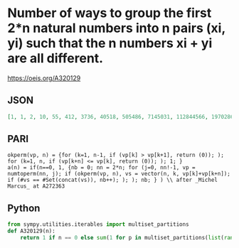 # Number of ways to group the first 2\*n natural numbers into n pairs \(xi, yi\) such that the n numbers xi \+ yi are all different\.
https://oeis.org/A320129
## JSON
```JSON
[1, 1, 2, 10, 55, 412, 3736, 40518, 505486, 7145031, 112844566, 1970286922, 37676184205]
```
## PARI
```PARI
okperm(vp, n) = {for (k=1, n-1, if (vp[k] > vp[k+1], return (0)); ); for (k=1, n, if (vp[k+n] <= vp[k], return (0)); ); 1; }
a(n) = if(n==0, 1, {nb = 0; nn = 2*n; for (j=0, nn!-1, vp = numtoperm(nn, j); if (okperm(vp, n), vs = vector(n, k, vp[k]+vp[k+n]); if (#vs == #Set(concat(vs)), nb++); ); ); nb; } ) \\ after _Michel Marcus_ at A272363
```
## Python
```Python
from sympy.utilities.iterables import multiset_partitions
def A320129(n):
    return 1 if n == 0 else sum(1 for p in multiset_partitions(list(range(1,2*n+1)),n) if max(len(d) for d in p) == 2 and len(set(sum(d) for d in p)) == n) # _Chai Wah Wu_, Oct 08 2018
```
